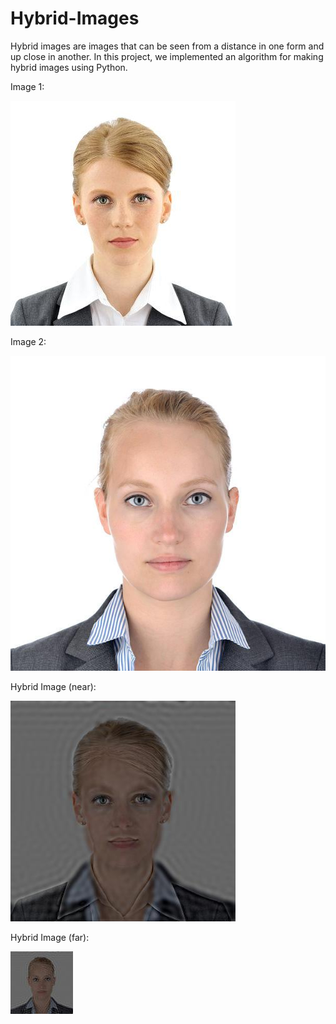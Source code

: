 # Hybrid-Images

Hybrid images are images that can be seen from a distance in one form and up close in another. In this project, we implemented an algorithm for making hybrid images using Python.

Image 1:

![res19_near](res19_near.jpeg)

Image 2:

![res20_far](res20_far.jpeg)

Hybrid Image (near):

![res30-hybrid-near](res30-hybrid-near.jpg)

Hybrid Image (far):

![res31-hybrid-far](res31-hybrid-far.jpg)
